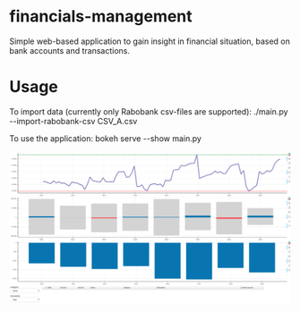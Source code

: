 # financials-management

Simple web-based application to gain insight in financial situation, based on bank accounts and transactions.

# Usage
To import data (currently only Rabobank csv-files are supported): ./main.py --import-rabobank-csv CSV_A.csv

To use the application: bokeh serve --show main.py

![Screenshot](docs/screenshot-financials-management.png?raw=true "Screenshot")